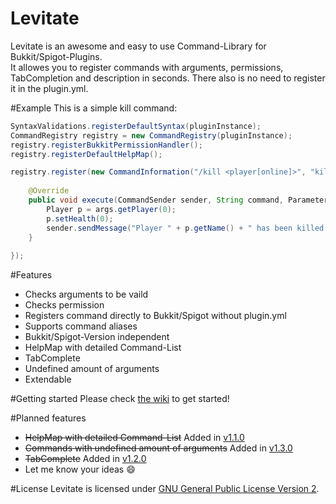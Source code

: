 # Levitate
Levitate is an awesome and easy to use Command-Library for Bukkit/Spigot-Plugins.<br>
It allowes you to register commands with arguments, permissions, TabCompletion and description in seconds. There also is no need to register it in the plugin.yml.

#Example
This is a simple kill command:
```Java
SyntaxValidations.registerDefaultSyntax(pluginInstance);
CommandRegistry registry = new CommandRegistry(pluginInstance);
registry.registerBukkitPermissionHandler();
registry.registerDefaultHelpMap();

registry.register(new CommandInformation("/kill <player[online]>", "kill.player", "Kill a player"), new CommandHandler() {
			
	@Override
	public void execute(CommandSender sender, String command, ParameterSet args) {
		Player p = args.getPlayer(0);
		p.setHealth(0);
		sender.sendMessage("Player " + p.getName() + " has been killed!");
	}
			
});
```

#Features
* Checks arguments to be vaild
* Checks permission
* Registers command directly to Bukkit/Spigot without plugin.yml
* Supports command aliases
* Bukkit/Spigot-Version independent
* HelpMap with detailed Command-List
* TabComplete
* Undefined amount of arguments
* Extendable

#Getting started
Please check [the wiki](https://github.com/KennethWussmann/Levitate/wiki) to get started!

#Planned features
* ~~HelpMap with detailed Command-List~~ Added in [v1.1.0](https://github.com/KennethWussmann/Levitate/releases/tag/v1.1.0)
* ~~Commands with undefined amount of arguments~~ Added in [v1.3.0](https://github.com/KennethWussmann/Levitate/releases/tag/v1.3.0)
* ~~TabComplete~~ Added in [v1.2.0](https://github.com/KennethWussmann/Levitate/releases/tag/v1.2.0)
* Let me know your ideas :smile:

#License
Levitate is licensed under [GNU General Public License Version 2](https://github.com/KennethWussmann/Levitate/blob/master/LICENSE).
